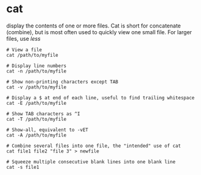 # cat
display the contents of one or more files. Cat is short for concatenate (combine), 
but is most often used to quickly view one small file. For larger files, use *less*

```
# View a file
cat /path/to/myfile

# Display line numbers
cat -n /path/to/myfile

# Show non-printing characters except TAB
cat -v /path/to/myfile

# Display a $ at end of each line, useful to find trailing whitespace
cat -E /path/to/myfile

# Show TAB characters as ^I
cat -T /path/to/myfile

# Show-all, equivalent to -vET
cat -A /path/to/myfile

# Combine several files into one file, the "intended" use of cat
cat file1 file2 "file 3" > newfile

# Squeeze multiple consecutive blank lines into one blank line
cat -s file1
```
